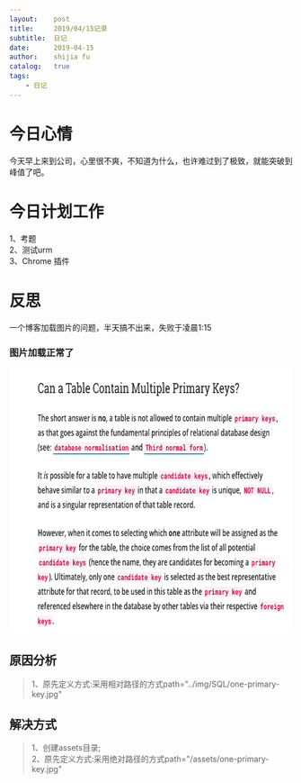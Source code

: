 ```yaml
---
layout:    post
title:     2019/04/15记录
subtitle:  日记
date:      2019-04-15
author:    shijia fu
catalog:   true
tags:
    - 日记
---
```


# 今日心情    
今天早上来到公司，心里很不爽，不知道为什么，也许难过到了极致，就能突破到峰值了吧。   
# 今日计划工作    
1、考题   
2、测试urm   
3、Chrome 插件      

# 反思   
一个博客加载图片的问题，半天搞不出来，失败于凌晨1:15   

### 图片加载正常了    
<img src="/assets/one-primary-key.jpg"
alt="errorpng"
style="width:726px;height:470px;" />    

## 原因分析  
> 1、原先定义方式:采用相对路径的方式path="../img/SQL/one-primary-key.jpg"   

## 解决方式   
> 1、创建assets目录;   
> 2、原先定义方式:采用绝对路径的方式path="/assets/one-primary-key.jpg"   
